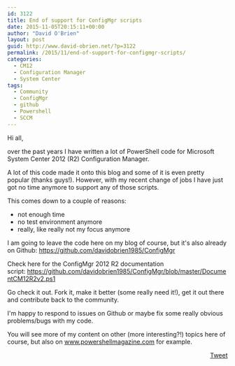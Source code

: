 ```yaml
---
id: 3122
title: End of support for ConfigMgr scripts
date: 2015-11-05T20:15:11+00:00
author: "David O'Brien"
layout: post
guid: http://www.david-obrien.net/?p=3122
permalink: /2015/11/end-of-support-for-configmgr-scripts/
categories:
  - CM12
  - Configuration Manager
  - System Center
tags:
  - Community
  - ConfigMgr
  - github
  - Powershell
  - SCCM
---
```

Hi all,

over the past years I have written a lot of PowerShell code for Microsoft System Center 2012 (R2) Configuration Manager.

A lot of this code made it onto this blog and some of it is even pretty popular (thanks guys!). However, with my recent change of jobs I have just got no time anymore to support any of those scripts.

This comes down to a couple of reasons:

  * not enough time
  * no test environment anymore
  * really, like really not my focus anymore

I am going to leave the code here on my blog of course, but it's also already on Github: https://github.com/davidobrien1985/ConfigMgr

Check here for the ConfigMgr 2012 R2 documentation script: https://github.com/davidobrien1985/ConfigMgr/blob/master/DocumentCM12R2v2.ps1

Go check it out. Fork it, make it better (some really need it!), get it out there and contribute back to the community.

I'm happy to respond to issues on Github or maybe fix some really obvious problems/bugs with my code.

You will see more of my content on other (more interesting?!) topics here of course, but also on www.powershellmagazine.com for example. 

<div style="float: right; margin-left: 10px;">
  <a href="https://twitter.com/share" onclick="_gaq.push(['_trackEvent', 'outbound-article', 'https://twitter.com/share', 'Tweet']);" class="twitter-share-button" data-hashtags="Community,ConfigMgr,github,Powershell,SCCM" data-count="vertical" data-url="http://www.david-obrien.net/2015/11/end-of-support-for-configmgr-scripts/">Tweet</a>
</div>

